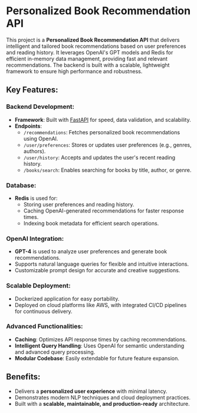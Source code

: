 # Personalized Book Recommendation API

This project is a **Personalized Book Recommendation API** that delivers intelligent and tailored book recommendations based on user preferences and reading history. It leverages OpenAI's GPT models and Redis for efficient in-memory data management, providing fast and relevant recommendations. The backend is built with a scalable, lightweight framework to ensure high performance and robustness.

## Key Features:

### Backend Development:
- **Framework**: Built with [FastAPI](https://fastapi.tiangolo.com/) for speed, data validation, and scalability.
- **Endpoints**:
  - `/recommendations`: Fetches personalized book recommendations using OpenAI.
  - `/user/preferences`: Stores or updates user preferences (e.g., genres, authors).
  - `/user/history`: Accepts and updates the user's recent reading history.
  - `/books/search`: Enables searching for books by title, author, or genre.

### Database:
- **Redis** is used for:
  - Storing user preferences and reading history.
  - Caching OpenAI-generated recommendations for faster response times.
  - Indexing book metadata for efficient search operations.

### OpenAI Integration:
- **GPT-4** is used to analyze user preferences and generate book recommendations.
- Supports natural language queries for flexible and intuitive interactions.
- Customizable prompt design for accurate and creative suggestions.

### Scalable Deployment:
- Dockerized application for easy portability.
- Deployed on cloud platforms like AWS, with integrated CI/CD pipelines for continuous delivery.

### Advanced Functionalities:
- **Caching**: Optimizes API response times by caching recommendations.
- **Intelligent Query Handling**: Uses OpenAI for semantic understanding and advanced query processing.
- **Modular Codebase**: Easily extendable for future feature expansion.

## Benefits:
- Delivers a **personalized user experience** with minimal latency.
- Demonstrates modern NLP techniques and cloud deployment practices.
- Built with a **scalable, maintainable, and production-ready** architecture.
